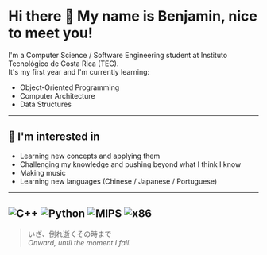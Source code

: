 # Hi there 👋 My name is Benjamin, nice to meet you!

I'm a Computer Science / Software Engineering student at Instituto Tecnológico de Costa Rica (TEC).  
It's my first year and I'm currently learning:

- Object-Oriented Programming  
- Computer Architecture  
- Data Structures  

---

## 🌱 I'm interested in
- Learning new concepts and applying them  
- Challenging my knowledge and pushing beyond what I think I know
- Making music 
- Learning new languages (Chinese / Japanese / Portuguese)  

---
![C++](https://img.shields.io/badge/C++-blue?style=flat-square)
![Python](https://img.shields.io/badge/Python-yellow?style=flat-square)
![MIPS](https://img.shields.io/badge/MIPS-%23FF6347?style=flat&logo=assembly)
![x86](https://img.shields.io/badge/x86-%2300BFFF?style=flat&logo=assembly)
---

> いざ、倒れ逝くその時まで  
> *Onward, until the moment I fall.*
<!--
**benjaortizq/benjaortizq** is a ✨ _special_ ✨ repository because its `README.md` (this file) appears on your GitHub profile.

Here are some ideas to get you started:

- 🔭 I’m currently working on ...
- 🌱 I’m currently learning ...
- 👯 I’m looking to collaborate on ...
- 🤔 I’m looking for help with ...
- 💬 Ask me about ...
- 📫 How to reach me: ...
- 😄 Pronouns: ...
- ⚡ Fun fact: ...
-->
